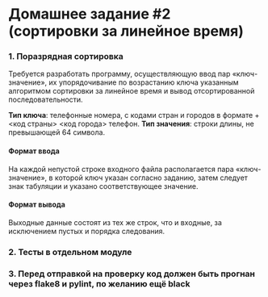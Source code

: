 # Домашнее задание #2 (сортировки за линейное время)

### 1. Поразрядная сортировка
Требуется разработать программу, осуществляющую ввод пар «ключ-значение», их упорядочивание по возрастанию ключа указанным алгоритмом сортировки за линейное время и вывод отсортированной последовательности.

**Тип ключа**: телефонные номера, с кодами стран и городов в формате +<код страны> <код города> телефон.
**Тип значения**: строки длины, не превышающей 64 символа.

#### Формат ввода
На каждой непустой строке входного файла располагается пара «ключ-значение», в которой ключ указан согласно заданию, затем следует знак табуляции и указано соответствующее значение.

#### Формат вывода
Выходные данные состоят из тех же строк, что и входные, за исключением пустых и порядка следования.

### 2. Тесты в отдельном модуле

### 3. Перед отправкой на проверку код должен быть прогнан через flake8 и pylint, по желанию ещё black
